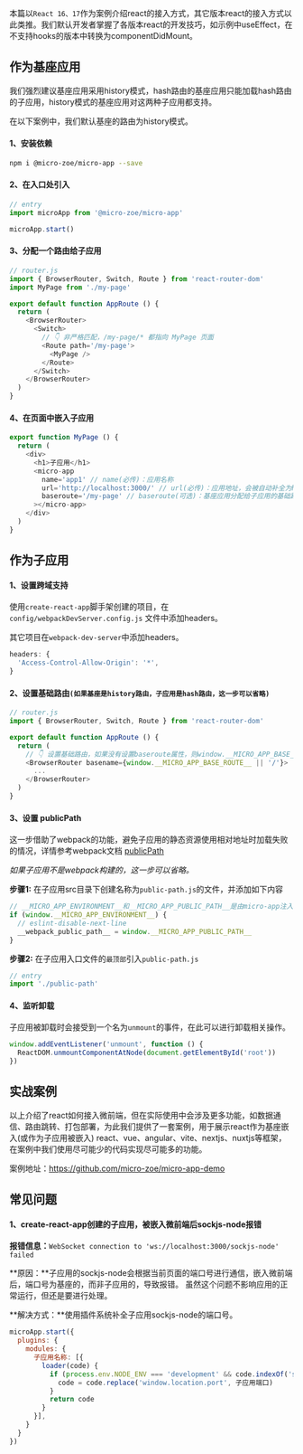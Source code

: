 本篇以`React 16、17`作为案例介绍react的接入方式，其它版本react的接入方式以此类推。我们默认开发者掌握了各版本react的开发技巧，如示例中useEffect，在不支持hooks的版本中转换为componentDidMount。

## 作为基座应用
我们强烈建议基座应用采用history模式，hash路由的基座应用只能加载hash路由的子应用，history模式的基座应用对这两种子应用都支持。

在以下案例中，我们默认基座的路由为history模式。

#### 1、安装依赖
```bash
npm i @micro-zoe/micro-app --save
```

#### 2、在入口处引入
```js
// entry
import microApp from '@micro-zoe/micro-app'

microApp.start()
```

#### 3、分配一个路由给子应用

```js
// router.js
import { BrowserRouter, Switch, Route } from 'react-router-dom'
import MyPage from './my-page'

export default function AppRoute () {
  return (
    <BrowserRouter>
      <Switch>
        // 👇 非严格匹配，/my-page/* 都指向 MyPage 页面
        <Route path='/my-page'>
          <MyPage />
        </Route>
      </Switch>
    </BrowserRouter>
  )
}
```

#### 4、在页面中嵌入子应用

```js
export function MyPage () {
  return (
    <div>
      <h1>子应用</h1>
      <micro-app
        name='app1' // name(必传)：应用名称
        url='http://localhost:3000/' // url(必传)：应用地址，会被自动补全为http://localhost:3000/index.html
        baseroute='/my-page' // baseroute(可选)：基座应用分配给子应用的基础路由，就是上面的 `/my-page`
      ></micro-app>
    </div>
  )
}
```

## 作为子应用

#### 1、设置跨域支持

使用`create-react-app`脚手架创建的项目，在 `config/webpackDevServer.config.js` 文件中添加headers。

其它项目在`webpack-dev-server`中添加headers。

```js
headers: {
  'Access-Control-Allow-Origin': '*',
}
```


#### 2、设置基础路由`(如果基座是history路由，子应用是hash路由，这一步可以省略)`

```js
// router.js
import { BrowserRouter, Switch, Route } from 'react-router-dom'

export default function AppRoute () {
  return (
    // 👇 设置基础路由，如果没有设置baseroute属性，则window.__MICRO_APP_BASE_ROUTE__为空字符串
    <BrowserRouter basename={window.__MICRO_APP_BASE_ROUTE__ || '/'}>
      ...
    </BrowserRouter>
  )
}
```

#### 3、设置 publicPath

这一步借助了webpack的功能，避免子应用的静态资源使用相对地址时加载失败的情况，详情参考webpack文档 [publicPath](https://webpack.docschina.org/guides/public-path/#on-the-fly)

*如果子应用不是webpack构建的，这一步可以省略。*

**步骤1:** 在子应用src目录下创建名称为`public-path.js`的文件，并添加如下内容
```js
// __MICRO_APP_ENVIRONMENT__和__MICRO_APP_PUBLIC_PATH__是由micro-app注入的全局变量
if (window.__MICRO_APP_ENVIRONMENT__) {
  // eslint-disable-next-line
  __webpack_public_path__ = window.__MICRO_APP_PUBLIC_PATH__
}
```

**步骤2:** 在子应用入口文件的`最顶部`引入`public-path.js`
```js
// entry
import './public-path'
```

#### 4、监听卸载
子应用被卸载时会接受到一个名为`unmount`的事件，在此可以进行卸载相关操作。

```js
window.addEventListener('unmount', function () {
  ReactDOM.unmountComponentAtNode(document.getElementById('root'))
})
```

## 实战案例
以上介绍了react如何接入微前端，但在实际使用中会涉及更多功能，如数据通信、路由跳转、打包部署，为此我们提供了一套案例，用于展示react作为基座嵌入(或作为子应用被嵌入) react、vue、angular、vite、nextjs、nuxtjs等框架，在案例中我们使用尽可能少的代码实现尽可能多的功能。

案例地址：https://github.com/micro-zoe/micro-app-demo

## 常见问题
#### 1、create-react-app创建的子应用，被嵌入微前端后sockjs-node报错

**报错信息：**`WebSocket connection to 'ws://localhost:3000/sockjs-node' failed`

**原因：**子应用的sockjs-node会根据当前页面的端口号进行通信，嵌入微前端后，端口号为基座的，而非子应用的，导致报错。
虽然这个问题不影响应用的正常运行，但还是要进行处理。

**解决方式：**使用插件系统补全子应用sockjs-node的端口号。
```js
microApp.start({
  plugins: {
    modules: {
      子应用名称: [{
        loader(code) {
          if (process.env.NODE_ENV === 'development' && code.indexOf('sockjs-node') > -1) {
            code = code.replace('window.location.port', 子应用端口)
          }
          return code
        }
      }],
    }
  }
})
```
